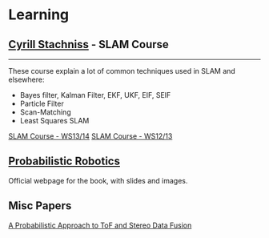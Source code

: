 # Learning

## [Cyrill Stachniss](https://www.youtube.com/channel/UCi1TC2fLRvgBQNe-T4dp8Eg) - SLAM Course 
---

These course explain a lot of common techniques used in SLAM and elsewhere:
- Bayes filter, Kalman Filter, EKF, UKF, EIF, SEIF
- Particle Filter
- Scan-Matching
- Least Squares SLAM

[SLAM Course - WS13/14](https://www.youtube.com/playlist?list=PLgnQpQtFTOGQrZ4O5QzbIHgl3b1JHimN_)
[SLAM Course - WS12/13](https://www.youtube.com/playlist?list=PLgnQpQtFTOGQECnBvZSV61oxTrkPut-nc)

## [Probabilistic Robotics](http://www.probabilistic-robotics.org/)

Official webpage for the book, with slides and images.

## Misc Papers

[A Probabilistic Approach to ToF and Stereo Data Fusion](http://www.dei.unipd.it/~dalmutto/Papers/10_3DPVT.pdf)

